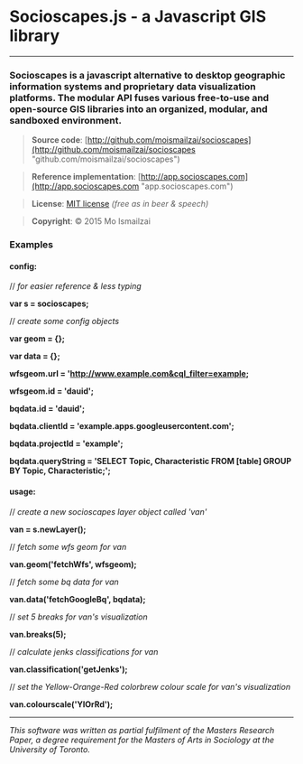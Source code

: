 # Socioscapes.js  -  a Javascript GIS library
***

### Socioscapes is a javascript alternative to desktop geographic information systems and proprietary data visualization platforms. The modular API fuses various free-to-use and open-source GIS libraries into an organized, modular, and sandboxed environment.

>**Source code**:     [http://github.com/moismailzai/socioscapes](http://github.com/moismailzai/socioscapes "github.com/moismailzai/socioscapes")

>**Reference implementation**:  [http://app.socioscapes.com](http://app.socioscapes.com "app.socioscapes.com")
  
>**License**:         [MIT license](http://opensource.org/licenses/MIT "MIT license") *(free as in beer & speech)*
   
>**Copyright**:       &copy; 2015 Mo Ismailzai

### Examples

#### config:
// *for easier reference & less typing*

**var s = socioscapes;**
 
// *create some config objects*

**var geom = {};** 

**var data = {};**

**wfsgeom.url = 'http://www.example.com&cql_filter=example;** 

**wfsgeom.id = 'dauid';** 

**bqdata.id = 'dauid';**

**bqdata.clientId = 'example.apps.googleusercontent.com';**

**bqdata.projectId = 'example';** 

**bqdata.queryString = 'SELECT Topic, Characteristic FROM [table] GROUP BY Topic, Characteristic;';**


#### usage:  
// *create a new socioscapes layer object called 'van'*

**van = s.newLayer();**

// *fetch some wfs geom for van*

**van.geom('fetchWfs', wfsgeom);**

// *fetch some bq data for van*

**van.data('fetchGoogleBq', bqdata);**

// *set 5 breaks for van's visualization*

**van.breaks(5);**

// *calculate jenks classifications for van*

**van.classification('getJenks');**

// *set the Yellow-Orange-Red colorbrew colour scale for van's visualization*

**van.colourscale('YlOrRd');**


***

*This software was written as partial fulfilment of the Masters Research Paper, a degree requirement for the Masters of Arts in Sociology at the University of Toronto.*